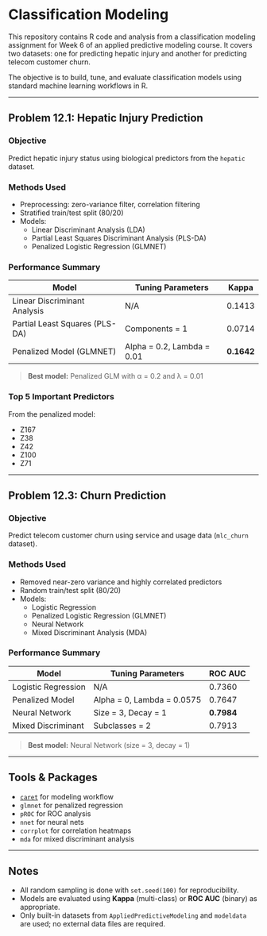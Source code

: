 # Classification Modeling

This repository contains R code and analysis from a classification modeling assignment for Week 6 of an applied predictive modeling course. It covers two datasets: one for predicting hepatic injury and another for predicting telecom customer churn.

The objective is to build, tune, and evaluate classification models using standard machine learning workflows in R.

---

## Problem 12.1: Hepatic Injury Prediction

### Objective
Predict hepatic injury status using biological predictors from the `hepatic` dataset.

### Methods Used
- Preprocessing: zero-variance filter, correlation filtering
- Stratified train/test split (80/20)
- Models:
  - Linear Discriminant Analysis (LDA)
  - Partial Least Squares Discriminant Analysis (PLS-DA)
  - Penalized Logistic Regression (GLMNET)

### Performance Summary
| Model                          | Tuning Parameters                 | Kappa   |
|-------------------------------|-----------------------------------|---------|
| Linear Discriminant Analysis  | N/A                               | 0.1413  |
| Partial Least Squares (PLS-DA)| Components = 1                    | 0.0714  |
| Penalized Model (GLMNET)      | Alpha = 0.2, Lambda = 0.01        | **0.1642** |

> **Best model:** Penalized GLM with α = 0.2 and λ = 0.01

### Top 5 Important Predictors
From the penalized model:
- Z167
- Z38
- Z42
- Z100
- Z71

---

## Problem 12.3: Churn Prediction

### Objective
Predict telecom customer churn using service and usage data (`mlc_churn` dataset).

### Methods Used
- Removed near-zero variance and highly correlated predictors
- Random train/test split (80/20)
- Models:
  - Logistic Regression
  - Penalized Logistic Regression (GLMNET)
  - Neural Network
  - Mixed Discriminant Analysis (MDA)

### Performance Summary
| Model              | Tuning Parameters               | ROC AUC  |
|-------------------|----------------------------------|----------|
| Logistic Regression| N/A                             | 0.7360   |
| Penalized Model    | Alpha = 0, Lambda = 0.0575      | 0.7647   |
| Neural Network     | Size = 3, Decay = 1             | **0.7984** |
| Mixed Discriminant | Subclasses = 2                  | 0.7913   |

> **Best model:** Neural Network (size = 3, decay = 1)

---

## Tools & Packages

- [`caret`](https://cran.r-project.org/web/packages/caret/index.html) for modeling workflow
- `glmnet` for penalized regression
- `pROC` for ROC analysis
- `nnet` for neural nets
- `corrplot` for correlation heatmaps
- `mda` for mixed discriminant analysis

---

## Notes

- All random sampling is done with `set.seed(100)` for reproducibility.
- Models are evaluated using **Kappa** (multi-class) or **ROC AUC** (binary) as appropriate.
- Only built-in datasets from `AppliedPredictiveModeling` and `modeldata` are used; no external data files are required.
